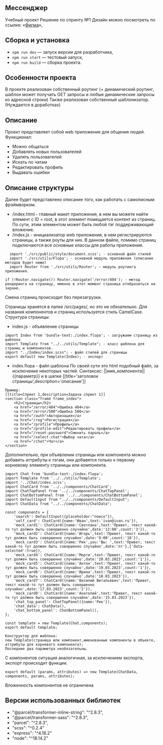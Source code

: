 ## Мессенджер
Учебный проект
Решение по спринту №1
Дизайн можно посмотреть по ссылке: «[Фигма](https://www.figma.com/file/Ig8HvCVka3aRB5Xq7Hpu1a/module-1?node-id=9-475&t=5dmcRrW8QNR4fpyL-0)»,

## Сборка и установка

- `npm run dev` — запуск версии для разработчика,
- `npm run start` — тестовый запуск,
- `npm run build` — сборка проекта.

## Особенности проекта

В проекте реализован собственный роутинг (+ динамический роутинг, шаблон может получать GET запросы и любые динамические запросы из адресной строки)
Также реализован собственный шаблонизатор. (Нуждается в доработках)

## Описание
Проект представляет собой web приложение для общения людей.
Функционал:
- Можно общаться
- Добавлять новых пользователей
- Удалять пользователей
- Искать по чатам
- Редактировать профиль
- Выдавать ошибки

## **Описание структуры**
Далее будет представлено описание того, как работать с самописным фрэймворком.
- /index.html - главный макет приложения, в нем вы можете найти элемент с ID = root,
в этот элемент помещается контент из страниц. По сути, этим элементом может быть любой тэг поддерживающий вложение.
- /index.js - инициализатор web приложения, в нем регистрируются страницы, а также роуты для них.
В данном файле, помимо страниц подключаются все основные классы для работы приложения.
```
  import './src/public/style/document.scss'; - основной файл стилей
  import './src/utils/Flopa'; - основной модуль приложения (описание методов будет ниже)
  import Router from './src/utils/Router'; - модуль роутинга приложения.
```
```
if (!Router.navigate()) Router.navigate('/error/404'); - метод рендеринга на страницу, именно в этот момент страница отобразиться на экране.
```

Смена страниц происходит без перезагрузки.

Страницы хранятся в папке /src/pages/, но это не обязательно.
Для названия компонентов и страниц используется стиль CamelCase.
Структура страницы:
- index.js - объявление страницы
```
import Index from 'bundle-text:./index.flopa'; - загружаем страницу из шаблона
import Template from "../../utils/Template"; - класс шаблона для страниц и компонентов.
import "../Index/index.scss"; - файл стилей для страницы
export default new Template(Index); - экспорт
```
- index.flopa - файл шаблона
По своей сути это html подобный файл, за исключение некоторых частей.
Синтаксис:
 ||имя_компонента||
 {{параметр}}
 и в шапке
 [[title='заголовок страницы',description='описание']]

```
Пример:
[[title=Спринт 1,description=Задача спринт 1]]
<section class="frame frame_index">
    <h2>Страницы</h2>
    <a href="/error/404">Ошибка 404</a>
    <a href="/error/500">Ошибка 500</a>
    <a href="/auth">Авторизация</a>
    <a href="/reg">Регистрация</a>
    <a href="/profile">Профиль</a>
    <a href="/profile-edit">Редактировать профиль</a>
    <a href="/reset-password">Сменить пароль</a>
    <a href="/select-chat">Выбор чата</a>
    <a href="/chat">Чат</a>
</section>

```
Дополнительно, при объявлении страницы или компонента можно добавить аттрибуты к тэгам, они добавятся только к первому корневому элементу страницы или компонента.
```
import Chat from 'bundle-text:./index.flopa';
import Template from '../../utils/Template';
import '../Chat/index.scss';
import ChatCard from '../../components/ChatCard';
import ChatTopPanel from '../../components/ChatTopPanel';
import ChatBottomPanel from '../../components/ChatBottomPanel';
import DefaultInput from "../../components/DefaultInput";
import ChatData from "../../components/ChatData";

const components = {
    'search': DefaultInput({placeholder:"поиск"}),
    'self_card': ChatCard({name:'Иван',text:'ivan@ivan.ru'}),
    'mock_card1': ChatCard({name:'Светлана',text:'Привет, текст какой-то тут должен быть совершенно случайно',date:'12:00',count:'3'}),
    'mock_card2': ChatCard({name:'Игорь',text:'Привет, текст какой-то тут должен быть совершенно случайно',date:'9:00',count:'10'}),
    'mock_card3': ChatCard({name:'Рик',you:'Вы: ',text:'Привет, текст какой-то тут должен быть совершенно случайно',date:'пт'},{'data-selected':true}),
    'mock_card4': ChatCard({name:'Морти',text:'Привет, текст какой-то тут должен быть совершенно случайно',date:'20.03.2023',count:'1'}),
    'mock_card5': ChatCard({name:'Антон',text:'Привет, текст какой-то тут должен быть совершенно случайно',date:'19.03.2023',count:'1'}),
    'mock_card6': ChatCard({name:'Ирина',text:'Привет, текст какой-то тут должен быть совершенно случайно',date:'18.03.2023'}),
    'mock_card7': ChatCard({name:'Василий Витальевич',text:'Привет, текст какой-то тут должен быть совершенно случайно',date:'17.03.2023',count:'2'}),
    'mock_card8': ChatCard({name:'Анатолий',text:'Привет, текст какой-то тут должен быть совершенно случайно',date:'15.03.2023'}),
    'chat_top_panel': ChatTopPanel({name:'Рик'}),
    'chat_data': ChatData(),
    'chat_bottom_panel': ChatBottomPanel(),
};

const template = new Template(Chat,components);
export default template;

Конструктор для жаблона: 
new Template(страница или компонент,именованные компоненты в объекте, аттрибуты для корневого компонента);
Последние два параметра необязательны.
```

С компонентов ситуация аналогичная, за исключением экспорта, экспорт происходит функции.
```
export default (params, attributes) => new Template(ChatData, components, params, attributes);
```
Вложенность компонентов не ограничена

## **Версии использованных библиотек**

- "@parcel/transformer-inline-string": "^2.8.3",
- "@parcel/transformer-sass": "^2.8.3",
- "parcel": "^2.8.3",
- "scss": "^0.2.4"
- "express": "^4.18.2"
- "node": "^18.14.2"